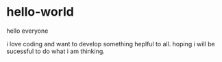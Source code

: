 # hello-world


hello everyone 

i love coding and want to develop something heplful to all. 
hoping i will be sucessful to do what i am thinking.
